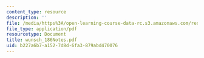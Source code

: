 ```yaml
---
content_type: resource
description: ''
file: /media/https%3A/open-learning-course-data-rc.s3.amazonaws.com/res-12-000-evolution-of-physical-oceanography-spring-2007/b227a6b7a1527d8d6fa3879abd470076_wunsch_186Notes.pdf
file_type: application/pdf
resourcetype: Document
title: wunsch_186Notes.pdf
uid: b227a6b7-a152-7d8d-6fa3-879abd470076
---
```

